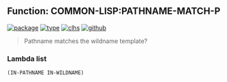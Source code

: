 ## Function: COMMON-LISP:PATHNAME-MATCH-P
[![package](https://img.shields.io/badge/Package-COMMON--LISP-5f9ea0.svg?style=social&colorA=999999)](../) [![type](https://img.shields.io/badge/Type-Function-5f9ea0.svg?style=social&colorA=999999)](../#function) [![clhs](https://img.shields.io/badge/CLHS-PATHNAME--MATCH--P-5f9ea0.svg?style=social&colorA=999999)](http://www.lispworks.com/documentation/HyperSpec/Body/f_pn_mat.htm) [![github](https://img.shields.io/badge/GitHub-View_the_source-5f9ea0.svg?style=social&colorA=999999&logo=github)](https://github.com/sbcl/sbcl/blob/master/src/code/target-pathname.lisp/) 

> Pathname matches the wildname template?

### Lambda list
```
(IN-PATHNAME IN-WILDNAME)
```
